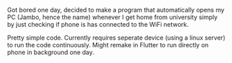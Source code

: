 Got bored one day, decided to make a program that automatically opens my PC (Jambo, hence the name) whenever I get home from university simply by just checking if phone is has connected to the WiFi network. 

Pretty simple code. Currently requires seperate device (using a linux server) to run the code continuously. Might remake in Flutter to run directly on phone in background one day. 
